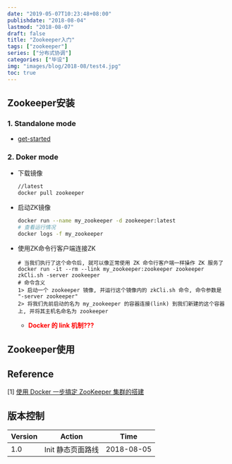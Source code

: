 ```yaml
---
date: "2019-05-07T10:23:48+08:00"
publishdate: "2018-08-04"
lastmod: "2018-08-07"
draft: false
title: "Zookeeper入门"
tags: ["zookeeper"]
series: ["分布式协调"]
categories: ["毕设"]
img: "images/blog/2018-08/test4.jpg"
toc: true
---
```

## Zookeeper安装
###  1. Standalone mode
- [get-started](https://zookeeper.apache.org/doc/r3.4.9/zookeeperStarted.html)

### 2. Doker mode
- 下载镜像
	```bash
	//latest
	docker pull zookeeper
	```
- 启动ZK镜像
	```bash
	docker run --name my_zookeeper -d zookeeper:latest
	# 查看运行情况
	docker logs -f my_zookeeper
	```
- 使用ZK命令行客户端连接ZK
	```
	# 当我们执行了这个命令后, 就可以像正常使用 ZK 命令行客户端一样操作 ZK 服务了
	docker run -it --rm --link my_zookeeper:zookeeper zookeeper zkCli.sh -server zookeeper
	# 命令含义
	1> 启动一个 zookeeper 镜像, 并运行这个镜像内的 zkCli.sh 命令, 命令参数是 "-server zookeeper"
	2> 将我们先前启动的名为 my_zookeeper 的容器连接(link) 到我们新建的这个容器上, 并将其主机名命名为 zookeeper
	```
	- **<font color="red">Docker 的 link 机制???</font>**

## Zookeeper使用
## Reference
[1] [使用 Docker 一步搞定 ZooKeeper 集群的搭建](https://www.cnblogs.com/kingkoo/p/8732448.html)

## 版本控制

| Version | Action            | Time       |
| ------- | ----------------- | ---------- |
| 1.0     | Init 静态页面路线 | 2018-08-05 |
